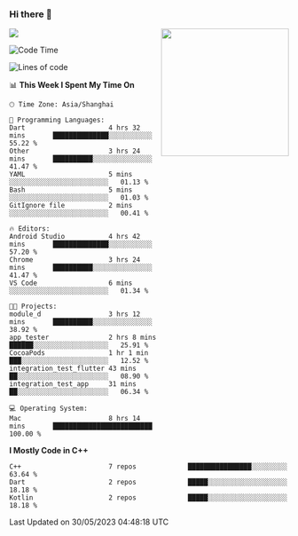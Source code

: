### Hi there 👋

![](https://metrics.lecoq.io/itaowu?template=classic&config.timezone=Asia%2FShanghai)
<img align='right' src="https://media.giphy.com/media/M9gbBd9nbDrOTu1Mqx/giphy.gif" width="230">

<!--START_SECTION:waka-->
![Code Time](http://img.shields.io/badge/Code%20Time-9%20hrs%2037%20mins-blue)

![Lines of code](https://img.shields.io/badge/From%20Hello%20World%20I%27ve%20Written-71.2%20thousand%20lines%20of%20code-blue)

📊 **This Week I Spent My Time On** 

```text
🕑︎ Time Zone: Asia/Shanghai

💬 Programming Languages: 
Dart                     4 hrs 32 mins       ██████████████░░░░░░░░░░░   55.22 % 
Other                    3 hrs 24 mins       ██████████░░░░░░░░░░░░░░░   41.47 % 
YAML                     5 mins              ░░░░░░░░░░░░░░░░░░░░░░░░░   01.13 % 
Bash                     5 mins              ░░░░░░░░░░░░░░░░░░░░░░░░░   01.03 % 
GitIgnore file           2 mins              ░░░░░░░░░░░░░░░░░░░░░░░░░   00.41 % 

🔥 Editors: 
Android Studio           4 hrs 42 mins       ██████████████░░░░░░░░░░░   57.20 % 
Chrome                   3 hrs 24 mins       ██████████░░░░░░░░░░░░░░░   41.47 % 
VS Code                  6 mins              ░░░░░░░░░░░░░░░░░░░░░░░░░   01.34 % 

🐱‍💻 Projects: 
module_d                 3 hrs 12 mins       ██████████░░░░░░░░░░░░░░░   38.92 % 
app_tester               2 hrs 8 mins        ██████░░░░░░░░░░░░░░░░░░░   25.91 % 
CocoaPods                1 hr 1 min          ███░░░░░░░░░░░░░░░░░░░░░░   12.52 % 
integration_test_flutter 43 mins             ██░░░░░░░░░░░░░░░░░░░░░░░   08.90 % 
integration_test_app     31 mins             ██░░░░░░░░░░░░░░░░░░░░░░░   06.34 % 

💻 Operating System: 
Mac                      8 hrs 14 mins       █████████████████████████   100.00 % 
```

**I Mostly Code in C++** 

```text
C++                      7 repos             ████████████████░░░░░░░░░   63.64 % 
Dart                     2 repos             █████░░░░░░░░░░░░░░░░░░░░   18.18 % 
Kotlin                   2 repos             █████░░░░░░░░░░░░░░░░░░░░   18.18 % 
```




 Last Updated on 30/05/2023 04:48:18 UTC
<!--END_SECTION:waka-->

<!--
**itaowu/itaowu** is a ✨ _special_ ✨ repository because its `README.md` (this file) appears on your GitHub profile.

Here are some ideas to get you started:

- 🔭 I’m currently working on ...
- 🌱 I’m currently learning ...
- 👯 I’m looking to collaborate on ...
- 🤔 I’m looking for help with ...
- 💬 Ask me about ...
- 📫 How to reach me: ...
- 😄 Pronouns: ...
- ⚡ Fun fact: ...
-->
